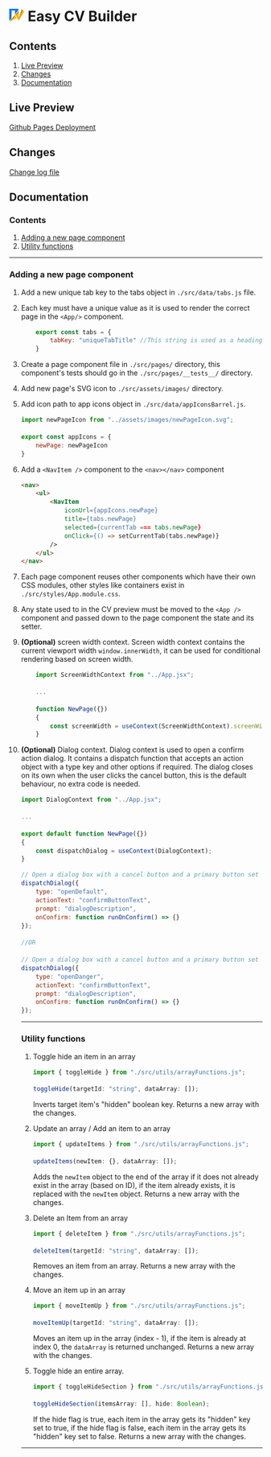 # <img src="./src/assets/images/logo.svg" alt="Easy CV builder logo" width="30px"/> Easy CV Builder

## Contents

1. [Live Preview](#live-preview)
1. [Changes](#changes)
1. [Documentation](#documentation)

## Live Preview

 [Github Pages Deployment](https://diaa-e.github.io/easy-cv-builder/)

## Changes

[Change log file](./CHANGELOG.md)

## Documentation

### Contents

1. [Adding a new page component](#adding-a-new-page-component)
1. [Utility functions](#utility-functions)
-------

### Adding a new page component

1. Add a new unique tab key to the tabs object in ```./src/data/tabs.js``` file.
1. Each key must have a unique value as it is used to render the correct page in the ```<App/>``` component.
    ```js
        export const tabs = {
            tabKey: "uniqueTabTitle" //This string is used as a heading for the page's component.
        }
    ```
1. Create a page component file in ```./src/pages/``` directory, this component's tests should go in the ```./src/pages/__tests__/``` directory.
1. Add new page's SVG icon to ```./src/assets/images/``` directory.
1. Add icon path to app icons object in ```./src/data/appIconsBarrel.js```.
    ```js
    import newPageIcon from "../assets/images/newPageIcon.svg";

    export const appIcons = {
        newPage: newPageIcon
    }
    ```
1. Add a ```<NavItem />``` component to the ```<nav></nav>``` component
    ```html
    <nav>
        <ul>
            <NavItem
                iconUrl={appIcons.newPage}
                title={tabs.newPage}
                selected={currentTab === tabs.newPage}
                onClick={() => setCurrentTab(tabs.newPage)}
            />
        </ul>
    </nav>
    ```
1. Each page component reuses other components which have their own CSS modules, other styles like containers exist in ```./src/styles/App.module.css```.
1. Any state used to in the CV preview must be moved to the ```<App />``` component and passed down to the page component the state and its setter.
1. **(Optional)** screen width context. Screen width context contains the current viewport width ```window.innerWidth```, it can be used for conditional rendering based on screen width.
    ```js
        import ScreenWidthContext from "../App.jsx";

        ...

        function NewPage({})
        {
            const screenWidth = useContext(ScreenWidthContext).screenWidth;
        }
    ```
1. **(Optional)** Dialog context. Dialog context is used to open a confirm action dialog. It contains a dispatch function that accepts an action object with a type key and other options if required. The dialog closes on its own when the user clicks the cancel button, this is the default behaviour, no extra code is needed.
    ```js
    import DialogContext from "../App.jsx";

    ...

    export default function NewPage({})
    {
        const dispatchDialog = useContext(DialogContext);
    }
    ```

    ```js
    // Open a dialog box with a cancel button and a primary button set to accent color
    dispatchDialog({
        type: "openDefault",
        actionText: "confirmButtonText",
        prompt: "dialogDescription",
        onConfirm: function runOnConfirm() => {}
    });

    //OR

    // Open a dialog box with a cancel button and a primary button set to danger color
    dispatchDialog({
        type: "openDanger",
        actionText: "confirmButtonText",
        prompt: "dialogDescription",
        onConfirm: function runOnConfirm() => {}
    });
    ```
    ------

    ### Utility functions

    1. Toggle hide an item in an array
        ```js
        import { toggleHide } from "./src/utils/arrayFunctions.js";

        toggleHide(targetId: "string", dataArray: []);
        ```
        Inverts target item's "hidden" boolean key.
        Returns a new array with the changes.
    
    1. Update an array / Add an item to an array
        ```js
        import { updateItems } from "./src/utils/arrayFunctions.js";

        updateItems(newItem: {}, dataArray: []);
        ```
        Adds the ```newItem``` object to the end of the array if it does not already exist in the array (based on ID), if the item already exists, it is replaced with the ```newItem``` object.
        Returns a new array with the changes.

    1. Delete an Item from an array
        ```js
        import { deleteItem } from "./src/utils/arrayFunctions.js";

        deleteItem(targetId: "string", dataArray: []);
        ```
        Removes an item from an array.
        Returns a new array with the changes.
    
    1. Move an item up in an array
        ```js
        import { moveItemUp } from "./src/utils/arrayFunctions.js";

        moveItemUp(targetId: "string", dataArray: []);
        ```
        Moves an item up in the array (index - 1), if the item is already at index 0, the ```dataArray``` is returned unchanged.
        Returns a new array with the changes.

    1. Toggle hide an entire array.
        ```js
        import { toggleHideSection } from "./src/utils/arrayFunctions.js";

        toggleHideSection(itemsArray: [], hide: Boolean);
        ```
        If the hide flag is true, each item in the array gets its "hidden" key set to true, if the hide flag is false, each item in the array gets its "hidden" key set to false.
        Returns a new array with the changes.
    ------